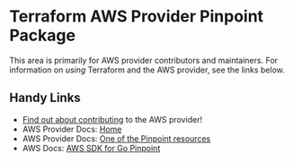 # Terraform AWS Provider Pinpoint Package

This area is primarily for AWS provider contributors and maintainers. For information on _using_ Terraform and the AWS provider, see the links below.


## Handy Links

* [Find out about contributing](https://hashicorp.github.io/terraform-provider-aws/#contribute) to the AWS provider!
* AWS Provider Docs: [Home](https://registry.terraform.io/providers/hashicorp/aws/latest/docs)
* AWS Provider Docs: [One of the Pinpoint resources](https://registry.terraform.io/providers/hashicorp/aws/latest/docs/resources/pinpoint_adm_channel)
* AWS Docs: [AWS SDK for Go Pinpoint](https://docs.aws.amazon.com/sdk-for-go/api/service/pinpoint/)
